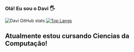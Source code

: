 ### Olá! Eu sou o Davi 🖐️



![Davi GitHub stats](https://github-readme-stats.vercel.app/api?username=ddavi1&show_icons=true&theme=radical)
[![Top Langs](https://github-readme-stats.vercel.app/api/top-langs/?username=ddavi1&hide_progress=true)](https://github.com/anuraghazra/github-readme-stats)

## Atualmente estou cursando Ciencias da Computação!
